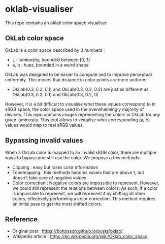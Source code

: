 # oklab-visualiser

This repo contains an oklab color space visualiser.

## OkLab color space

OkLab is a color space described by 3 numbers :
- L : luminosity, bounded between [0, 1]
- a, b : hues, bounded in a weird shape

OkLab was designed to be easier to compute and to improve perceptual uniformity. This means that distance in color points are more uniform:
- OkLab(0.3, 0.2, 0.1) and OkLab(0.3, 0.2, 0.2) are just as different as OkLab(0.3, 0.2, 0.1) and OkLab(0.3, 0.2, 0)

However, it is a bit difficult to visualise what these values correspond to in sRGB space, the color space used in the overwhelmingly majority of devices.
This repo contains images representing the colors in OkLab for any given luminosity. This tool allows to visualise what corresponding (a, b) values would map to real sRGB values.

## Bypassing invalid values

When a OkLab color is mapped to an invalid sRGB color, there are multiple ways to bypass and still use the color. We propose a few methods:
- Clipping : easy but loses color information
- Tonemapping : this methods handles values that are above 1, but doesn't take care of negative values
- Color correction : Negative colors are impossible to represent. However, we could still represent the relations between colors: As such, if a color is impossible to represent, we will represent it by shifting all other colors, effectively performing a color correction. This method requires an initial pass to get the most shifted colors.



## Reference

- Original post : https://bottosson.github.io/posts/oklab/
- Wikipedia article : https://en.wikipedia.org/wiki/Oklab_color_space